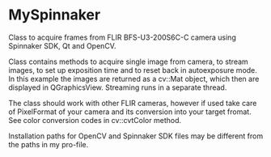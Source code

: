 # MySpinnaker
Class to acquire frames from FLIR BFS-U3-200S6C-C camera using Spinnaker SDK, Qt and OpenCV.

Class contains methods to acquire single image from camera, to stream images, to set up exposition time and to reset back in autoexposure mode.
In this example the images are returned as a cv::Mat object, which then are displayed in QGraphicsView. Streaming runs in a separate thread.

The class should work with other FLIR cameras, however if used take care of PixelFormat of your camera and its conversion into your target fromat. See color conversion codes in cv::cvtColor method.

Installation paths for OpenCV and Spinnaker SDK files may be different from the paths in my pro-file.
